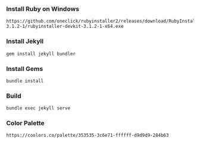 ### Install Ruby on Windows

    https://github.com/oneclick/rubyinstaller2/releases/download/RubyInstaller-3.1.2-1/rubyinstaller-devkit-3.1.2-1-x64.exe


### Install Jekyll

    gem install jekyll bundler

### Install Gems

    bundle install

### Build

    bundle exec jekyll serve

### Color Palette

    https://coolors.co/palette/353535-3c6e71-ffffff-d9d9d9-284b63
